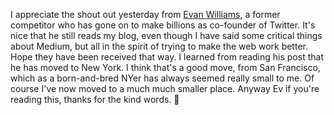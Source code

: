 I appreciate the shout out yesterday from <a href="https://evhead.com/autocompletely-5a29de03581b">Evan Williams</a>, a former competitor who has gone on to make billions as co-founder of Twitter. It's nice that he still reads my blog, even though I have said some critical things about Medium, but all in the spirit of trying to make the web work better. Hope they have been received that way. I learned from reading his post that he has moved to New York. I think that's a good move, from San Francisco, which as a born-and-bred NYer has always seemed really small to me. Of course I've now moved to a much much smaller place. Anyway Ev if you're reading this, thanks for the kind words. :rocket:
